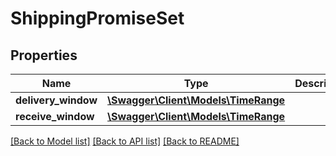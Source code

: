 # ShippingPromiseSet

## Properties

Name | Type | Description | Notes
------------ | ------------- | ------------- | -------------
**delivery_window** | [**\Swagger\Client\Models\TimeRange**](TimeRange.md) |  | [optional]
**receive_window** | [**\Swagger\Client\Models\TimeRange**](TimeRange.md) |  | [optional]

[[Back to Model list]](../../README.md#documentation-for-models) [[Back to API list]](../../README.md#documentation-for-api-endpoints) [[Back to README]](../../README.md)

